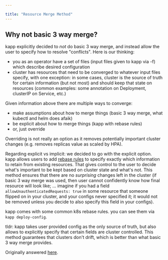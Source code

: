 ```yaml
---

title: "Resource Merge Method"
---
```


## Why not basic 3 way merge?

kapp explicitly decided to _not_ do basic 3 way merge, and instead allow the user to specify how to resolve "conflicts". Here is our thinking:

- you as an operator have a set of files (input files given to kapp via -f) which describe desired configuration
- cluster has resources that need to be converged to whatever input files specify, with one exception: in some cases, cluster is the source of truth for certain information (but not most) and should keep that state on resources (common examples: some annotation on Deployment, clusterIP on Service, etc.)

Given information above there are multiple ways to converge:

- make assumptions about how to merge things (basic 3 way merge, what kubectl and helm does afaik)
- be explicit about how to merge things (kapp with rebase rules)
- or, just override

Overriding is not really an option as it removes potentially important cluster changes (e.g. removes replicas value as scaled by HPA).

Regarding explicit vs implicit: we decided to go with the explicit option. kapp allows users to add [rebase rules](config.md#rebaserules) to specify exactly which information to retain from existing resources. That gives control to the user to decide what's important to be kept based on cluster state and what's not. This method ensures that there are no _surprising_ changes left in the cluster (if basic 3 way merge was used, then user cannot confidently know how final resource will look like; ... imagine if you had a field `allowUnauthenticatedRequests: true` in some resource that someone flipped on in your cluster, and your configs never specified it; it would not be removed unless you decide to also specify this field in your configs).

kapp comes with some common k8s rebase rules. you can see them via `kapp deploy-config`.

tldr: kapp takes user provided config as the only source of truth, but also allows to explicitly specify that certain fields are cluster controlled. This method guarantees that clusters don't drift, which is better than what basic 3 way merge provides.

Originally answered [here](https://github.com/carvel-dev/kapp/issues/58#issuecomment-559214883).
